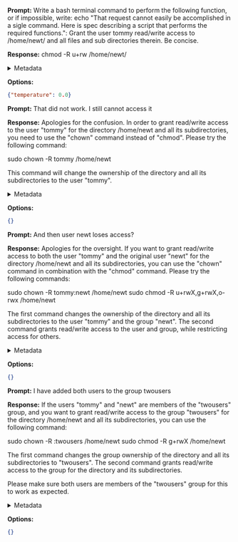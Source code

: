 **Prompt:**
Write a bash terminal command to perform the following function, or if impossible, write: echo "That request cannot easily be accomplished in a sigle command. Here is spec describing a script that performs the required functions.": Grant the user tommy read/write access to /home/newt/ and all files and sub directories therein. Be concise.


**Response:**
chmod -R u+rw /home/newt/

<details><summary>Metadata</summary>

- Duration: 966 ms
- Datetime: 2023-09-21T14:14:27.087165
- Model: gpt-3.5-turbo-0613

</details>

**Options:**
```json
{"temperature": 0.0}
```

**Prompt:**
That did not work. I still cannot access it

**Response:**
Apologies for the confusion. In order to grant read/write access to the user "tommy" for the directory /home/newt and all its subdirectories, you need to use the "chown" command instead of "chmod". Please try the following command:

sudo chown -R tommy /home/newt

This command will change the ownership of the directory and all its subdirectories to the user "tommy".

<details><summary>Metadata</summary>

- Duration: 4631 ms
- Datetime: 2023-09-21T14:16:23.777740
- Model: gpt-3.5-turbo-0613

</details>

**Options:**
```json
{}
```

**Prompt:**
And then user newt loses access?

**Response:**
Apologies for the oversight. If you want to grant read/write access to both the user "tommy" and the original user "newt" for the directory /home/newt and all its subdirectories, you can use the "chown" command in combination with the "chmod" command. Please try the following commands:

sudo chown -R tommy:newt /home/newt
sudo chmod -R u+rwX,g+rwX,o-rwx /home/newt

The first command changes the ownership of the directory and all its subdirectories to the user "tommy" and the group "newt". The second command grants read/write access to the user and group, while restricting access for others.

<details><summary>Metadata</summary>

- Duration: 8019 ms
- Datetime: 2023-09-21T14:17:09.394413
- Model: gpt-3.5-turbo-0613

</details>

**Options:**
```json
{}
```

**Prompt:**
I have added both users to the group twousers

**Response:**
If the users "tommy" and "newt" are members of the "twousers" group, and you want to grant read/write access to the group "twousers" for the directory /home/newt and all its subdirectories, you can use the following command:

sudo chown -R :twousers /home/newt
sudo chmod -R g+rwX /home/newt

The first command changes the group ownership of the directory and all its subdirectories to "twousers". The second command grants read/write access to the group for the directory and its subdirectories.

Please make sure both users are members of the "twousers" group for this to work as expected.

<details><summary>Metadata</summary>

- Duration: 7070 ms
- Datetime: 2023-09-21T14:18:02.940894
- Model: gpt-3.5-turbo-0613

</details>

**Options:**
```json
{}
```

